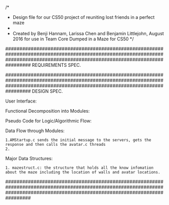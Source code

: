 /* 
* Design file for our CS50 project of reuniting lost friends in a perfect maze
*
* Created by Benji Hannam, Larissa Chen and Benjamin Littlejohn, August 2016 for use in Team Core Dumped in a Maze for CS50 
*/

#################################################################################################################################################################################
REQUIREMENTS SPEC.

#################################################################################################################################################################################
DESIGN SPEC.

User Interface:

Functional Decomposition into Modules:

Pseudo Code for Logic/Algorithmic Flow:

Data Flow through Modules:

	1.AMStartup.c sends the initial message to the servers, gets the response and then calls the avatar.c threads
	2. 

Major Data Structures:
	
	1. mazestruct.c: the structure that holds all the know infomation about the maze including the location of walls and avatar locations.
#################################################################################################################################################################################